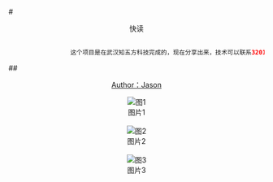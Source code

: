 #<div class="text" align=center >快读</div>
</br>

```java
                 这个项目是在武汉知五方科技完成的，现在分享出来，技术可以联系320175912@qq.com
```
##<div align=center>[Author：Jason](http://my.csdn.net/jason_fish "作者：袁科")</div>

<div align=center>
<image alt="图1" src="https://github.com/jsonhui/images/blob/master/1.png"/>
</div>
<div class="text" align=center>图片1</div>
</br>
<div align=center>
<image alt="图2" src="https://github.com/jsonhui/images/blob/master/2.png"/>
</div>
<div class="text" align=center>图片2</div>
</br>
<div align=center>
<image alt="图3" src="https://github.com/jsonhui/images/blob/master/3.png"/>
</div>
<div class="text" align=center>图片3</div>
